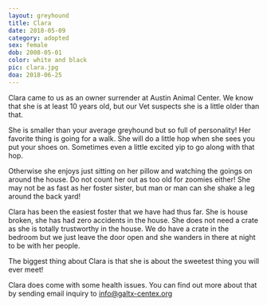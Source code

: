 ```yaml
---
layout: greyhound
title: Clara
date: 2018-05-09
category: adopted
sex: female
dob: 2008-05-01
color: white and black
pic: clara.jpg
doa: 2018-06-25
---
```


Clara came to us as an owner surrender at Austin Animal Center. We know that she is at least 10 years old, but our Vet suspects she is a little older than that.

She is smaller than your average greyhound but so full of personality! Her favorite thing is going for a walk. She will do a little hop when she sees you put your shoes on. Sometimes even a little excited yip to go along with that hop. 

Otherwise she enjoys just sitting on her pillow and watching the goings on around the house.  Do not count her out as too old for zoomies either! She may not be as fast as her foster sister, but man or man can she shake a leg around the back yard!

Clara has been the easiest foster that we have had thus far.  She is house broken, she has had zero accidents in the house. She does not need  a crate as she is totally trustworthy in the house.  We do have a crate in the bedroom but we just leave the door open and she wanders in there at night to be with her people.

The biggest thing about Clara is that she is about the sweetest thing you will ever meet!

Clara does come with some health issues. You can find out more about that by sending email inquiry to [info@galtx-centex.org](mailto:info@galtx-centex.org)
